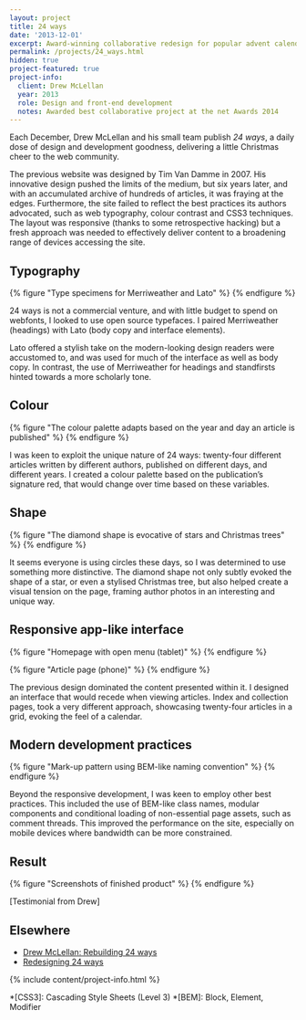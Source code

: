 ```yaml
---
layout: project
title: 24 ways
date: '2013-12-01'
excerpt: Award-winning collaborative redesign for popular advent calendar for web geeks.
permalink: /projects/24_ways.html
hidden: true
project-featured: true
project-info:
  client: Drew McLellan
  year: 2013
  role: Design and front-end development
  notes: Awarded best collaborative project at the net Awards 2014
---
```

Each December, Drew McLellan and his small team publish _24 ways_, a daily dose of design and development goodness, delivering a little Christmas cheer to the web community.

The previous website was designed by Tim Van Damme in 2007. His innovative design pushed the limits of the medium, but six years later, and with an accumulated archive of hundreds of articles, it was fraying at the edges. Furthermore, the site failed to reflect the best practices its authors advocated, such as web typography, colour contrast and CSS3 techniques. The layout was responsive (thanks to some retrospective hacking) but a fresh approach was needed to effectively deliver content to a broadening range of devices accessing the site.

## Typography
{% figure "Type specimens for Merriweather and Lato" %}
{% endfigure %}

24 ways is not a commercial venture, and with little budget to spend on webfonts, I looked to use open source typefaces. I paired Merriweather (headings) with Lato (body copy and interface elements).

Lato offered a stylish take on the modern-looking design readers were accustomed to, and was used for much of the interface as well as body copy. In contrast, the use of Merriweather for headings and standfirsts hinted towards a more scholarly tone.

## Colour
{% figure "The colour palette adapts based on the year and day an article is published" %}
{% endfigure %}

I was keen to exploit the unique nature of 24 ways: twenty-four different articles written by different authors, published on different days, and different years. I created a colour palette based on the publication’s signature red, that would change over time based on these variables.

## Shape
{% figure "The diamond shape is evocative of stars and Christmas trees" %}
{% endfigure %}

It seems everyone is using circles these days, so I was determined to use something more distinctive. The diamond shape not only subtly evoked the shape of a star, or even a stylised Christmas tree, but also helped create a visual tension on the page, framing author photos in an interesting and unique way.

## Responsive app-like interface
{% figure "Homepage with open menu (tablet)" %}
{% endfigure %}

{% figure "Article page (phone)" %}
{% endfigure %}

The previous design dominated the content presented within it. I designed an interface that would recede when viewing articles. Index and collection pages, took a very different approach, showcasing twenty-four articles in a grid, evoking the feel of a calendar.

## Modern development practices
{% figure "Mark-up pattern using BEM-like naming convention" %}
{% endfigure %}

Beyond the responsive development, I was keen to employ other best practices. This included the use of BEM-like class names, modular components and conditional loading of non-essential page assets, such as comment threads. This improved the performance on the site, especially on mobile devices where bandwidth can be more constrained.

## Result
{% figure "Screenshots of finished product" %}
{% endfigure %}

[Testimonial from Drew]

## Elsewhere
* [Drew McLellan: Rebuilding 24 ways][1]
* [Redesigning 24 ways][2]

{% include content/project-info.html %}

[1]: http://allinthehead.com/retro/366/rebuilding-24-ways
[2]: /2013/12/redesigning_24_ways

*[CSS3]: Cascading Style Sheets (Level 3)
*[BEM]: Block, Element, Modifier
